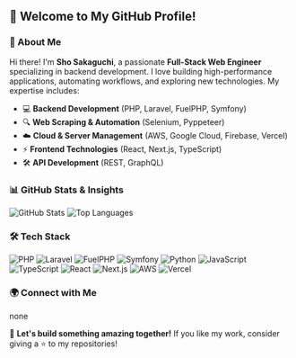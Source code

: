 ## 👋 Welcome to My GitHub Profile!

### 🚀 About Me
Hi there! I'm **Sho Sakaguchi**, a passionate **Full-Stack Web Engineer** specializing in backend development. I love building high-performance applications, automating workflows, and exploring new technologies. My expertise includes:

- 💻 **Backend Development** (PHP, Laravel, FuelPHP, Symfony)
- 🔍 **Web Scraping & Automation** (Selenium, Pyppeteer)
- ☁️ **Cloud & Server Management** (AWS, Google Cloud, Firebase, Vercel)
- ⚡ **Frontend Technologies** (React, Next.js, TypeScript)
- 🛠 **API Development** (REST, GraphQL)

### 📊 GitHub Stats & Insights
![GitHub Stats](https://github-readme-stats-clone-hla9.vercel.app/api?username=shossss&show_icons=true&theme=radical&token=PAT_1)
![Top Languages](https://github-readme-stats-clone-hla9.vercel.app/api/top-langs/?username=shossss&layout=compact&theme=radical&token=PAT_1)

### 🛠 Tech Stack
![PHP](https://img.shields.io/badge/PHP-777BB4?style=for-the-badge&logo=php&logoColor=white)
![Laravel](https://img.shields.io/badge/Laravel-FF2D20?style=for-the-badge&logo=laravel&logoColor=white)
![FuelPHP](https://img.shields.io/badge/FuelPHP-8C8C8C?style=for-the-badge&logo=fuelphp&logoColor=white)
![Symfony](https://img.shields.io/badge/Symfony-000000?style=for-the-badge&logo=symfony&logoColor=white)
![Python](https://img.shields.io/badge/Python-3776AB?style=for-the-badge&logo=python&logoColor=white)
![JavaScript](https://img.shields.io/badge/JavaScript-F7DF1E?style=for-the-badge&logo=javascript&logoColor=black)
![TypeScript](https://img.shields.io/badge/TypeScript-3178C6?style=for-the-badge&logo=typescript&logoColor=white)
![React](https://img.shields.io/badge/React-61DAFB?style=for-the-badge&logo=react&logoColor=black)
![Next.js](https://img.shields.io/badge/Next.js-000000?style=for-the-badge&logo=next.js&logoColor=white)
![AWS](https://img.shields.io/badge/AWS-FF9900?style=for-the-badge&logo=amazon-aws&logoColor=white)
![Vercel](https://img.shields.io/badge/Vercel-000000?style=for-the-badge&logo=vercel&logoColor=white)

### 🌍 Connect with Me
none

🚀 **Let's build something amazing together!** If you like my work, consider giving a ⭐️ to my repositories!
